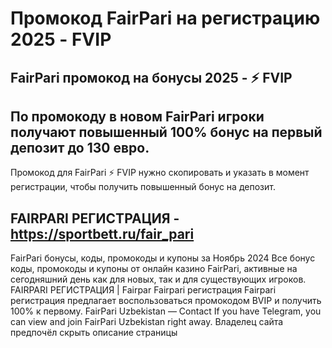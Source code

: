 # Промокод FairPari на регистрацию 2025 - FVIP 

## FairPari промокод на бонусы 2025 - ⚡️ FVIP

## По промокоду в новом FairPari игроки получают повышенный 100% бонус на первый депозит до 130 евро.

Промокод для FairPari ⚡️ FVIP нужно скопировать и указать в момент регистрации, чтобы получить повышенный бонус на депозит.

## FAIRPARI РЕГИСТРАЦИЯ - https://sportbett.ru/fair_pari


FairPari бонусы, коды, промокоды и купоны за Ноябрь 2024 Все бонус коды, промокоды и купоны от онлайн казино FairPari, активные на сегодняшний день как для новых, так и для существующих игроков. FAIRPARI РЕГИСТРАЦИЯ | Fairpar Fairpari регистрация Fairpari регистрация предлагает воспользоваться промокодом BVIP и получить 100% к первому. FairPari Uzbekistan — Contact If you have Telegram, you can view and join FairPari Uzbekistan right away. Владелец сайта предпочёл скрыть описание страницы
